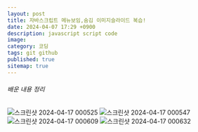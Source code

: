 ```yaml
---
layout: post
title: 자바스크립트 메뉴보임,숨김 이미지슬라이드 복습!
date: 2024-04-07 17:29 +0900
description: javascript script code 
image: 
category: 코딩
tags: git github
published: true
sitemap: true
---
```


###### 배운 내용 정리

![스크린샷 2024-04-17 000525](https://github.com/webweaver420/webweaver420.github.io/assets/166381564/cfd8b28a-e48e-4aff-aada-015bd371e073)
![스크린샷 2024-04-17 000547](https://github.com/webweaver420/webweaver420.github.io/assets/166381564/5e6dc4f2-1049-4267-ab51-f0a61c186613)
![스크린샷 2024-04-17 000609](https://github.com/webweaver420/webweaver420.github.io/assets/166381564/29414223-a030-4c0c-afae-1562335bcec6)
![스크린샷 2024-04-17 000632](https://github.com/webweaver420/webweaver420.github.io/assets/166381564/efbf4238-0c96-4e40-bf2a-c10e2b46e553)
